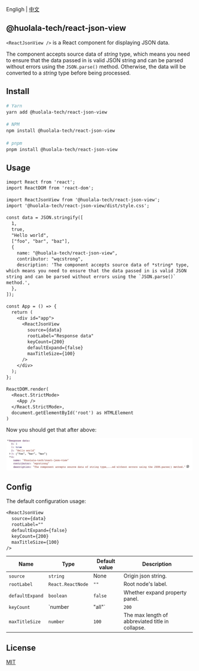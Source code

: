 Engligh | [中文](./README_ZH.md)

## @huolala-tech/react-json-view

`<ReactJsonView />` is a React component for displaying JSON data.

The component accepts source data of *string* type, which means you need to ensure that the data passed in is valid JSON string and can be parsed without errors using the `JSON.parse()` method. Otherwise, the data will be converted to a *string* type before being processed.

## Install

```bash
# Yarn
yarn add @huolala-tech/react-json-view

# NPM
npm install @huolala-tech/react-json-view

# pnpm
pnpm install @huolala-tech/react-json-view
```

## Usage

```tsx
imoprt React from 'react';
import ReactDOM from 'react-dom';

import ReactJsonView from '@huolala-tech/react-json-view';
import '@huolala-tech/react-json-view/dist/style.css';

const data = JSON.stringify([
  1,
  true,
  "Hello world",
  ["foo", "bar", "baz"],
  {
    name: "@huolala-tech/react-json-view",
    contributor: "wqcstrong",
    description: 'The component accepts source data of *string* type, which means you need to ensure that the data passed in is valid JSON string and can be parsed without errors using the `JSON.parse()` method.',
  },
]);

const App = () => {
  return (
    <div id="app">
      <ReactJsonView
        source={data}
        rootLabel="Response data"
        keyCount={200}
        defaultExpand={false}
        maxTitleSize={100}
      />
    </div>
  );
};

ReactDOM.render(
  <React.StrictMode>
    <App />
  </React.StrictMode>,
  document.getElementById('root') as HTMLElement
)
```

Now you should get that after above:

![Main](./screenshots/expand.jpg)

## Config

The default configuration usage:

```tsx
<ReactJsonView
  source={data}
  rootLabel=""
  defaultExpand={false}
  keyCount={200}
  maxTitleSize={100}
/>
```


| Name            | Type              | Default value | Description                                                  |
| --------------- | ----------------- | ------------- | ------------------------------------------------------------ |
| `source`        | `string`          | None          | Origin json string.                                          |
| `rootLabel`     | `React.ReactNode` | `""`          | Root node's label.                                           |
| `defaultExpand` | `boolean`         | `false`       | Whether expand property panel.                               |
| `keyCount`      | `number | "all"`  | `200`         | `ReactJsonView` supports lazily loading more properties. The parameter indicates how many properties to show at a time, and you can pass `"all"` to show all properties. |
| `maxTitleSize`  | `number`          | `100`         | The max length of abbreviated title in collapse.             |


## License

[MIT](https://opensource.org/licenses/MIT)
